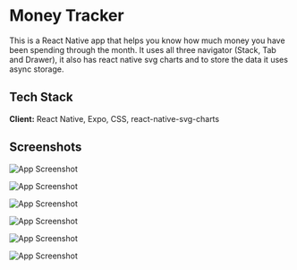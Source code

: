 
# Money Tracker

This is a React Native app that helps you know how much money you have been spending through the month. It uses all three navigator (Stack, Tab and Drawer), it also has react native svg charts and to store the data it uses async storage.


## Tech Stack

**Client:** React Native, Expo, CSS, react-native-svg-charts


## Screenshots

![App Screenshot](https://github.com/genti91/money-tracker/blob/main/images/home.png?raw=true)

![App Screenshot](https://github.com/genti91/money-tracker/blob/main/images/home-add-spending.png?raw=true)

![App Screenshot](https://github.com/genti91/money-tracker/blob/main/images/home-view-today.png?raw=true)

![App Screenshot](https://github.com/genti91/money-tracker/blob/main/images/details-graph.png?raw=true)

![App Screenshot](https://github.com/genti91/money-tracker/blob/main/images/details.png?raw=true)

![App Screenshot](https://github.com/genti91/money-tracker/blob/main/images/drawer.png?raw=true)
